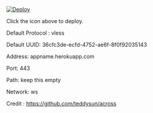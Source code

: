 [![Deploy](https://www.herokucdn.com/deploy/button.png)](https://dashboard.heroku.com/new?template=https://github.com/jushichang/xray-heroku)

Click the icon above to deploy.

Default Protocol : vless

Default UUID: 36cfc3de-ecfd-4752-ae6f-8f0f92035143

Address: appname.herokuapp.com

Port: 443

Path: keep this empty

Network: ws

Credit : https://github.com/teddysun/across
